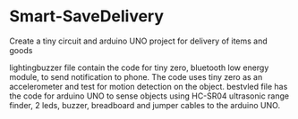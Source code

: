 # Smart-SaveDelivery
Create a tiny circuit and arduino UNO project for delivery of items and goods 

lightingbuzzer file contain the code for tiny zero, bluetooth low energy module, to send notification to phone. The code uses tiny zero as an accelerometer and test for motion detection on the object.
bestvled file has the code for arduino UNO to sense objects using HC-SR04 ultrasonic range finder, 2 leds, buzzer, breadboard and jumper cables to the arduino UNO.

